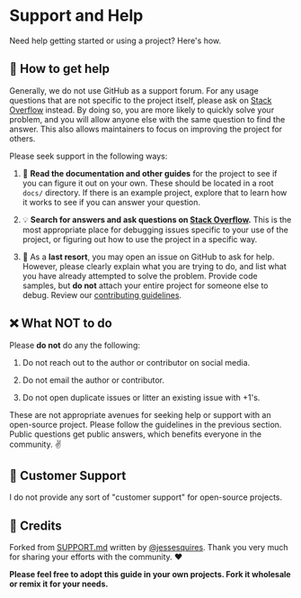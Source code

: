 # Support and Help

Need help getting started or using a project? Here's how.

## :rotating_light: How to get help

Generally, we do not use GitHub as a support forum. For any usage questions that are not specific to the project itself, please ask on [Stack Overflow](https://stackoverflow.com) instead. By doing so, you are more likely to quickly solve your problem, and you will allow anyone else with the same question to find the answer. This also allows maintainers to focus on improving the project for others.

Please seek support in the following ways:

1. :book: **Read the documentation and other guides** for the project to see if you can figure it out on your own. These should be located in a root `docs/` directory. If there is an example project, explore that to learn how it works to see if you can answer your question.

1. :bulb: **Search for answers and ask questions on [Stack Overflow](https://stackoverflow.com).** This is the most appropriate place for debugging issues specific to your use of the project, or figuring out how to use the project in a specific way.

1. :memo: As a **last resort**, you may open an issue on GitHub to ask for help. However, please clearly explain what you are trying to do, and list what you have already attempted to solve the problem. Provide code samples, but **do not** attach your entire project for someone else to debug. Review our [contributing guidelines](https://github.com/hdensity/.github/blob/master/CONTRIBUTING.md).

## :x: What NOT to do 

Please **do not** do any the following:

1. Do not reach out to the author or contributor on social media.

1. Do not email the author or contributor.

1. Do not open duplicate issues or litter an existing issue with +1's.

These are not appropriate avenues for seeking help or support with an open-source project. Please follow the guidelines in the previous section. Public questions get public answers, which benefits everyone in the community. ✌️

## :information_desk_person: Customer Support

I do not provide any sort of "customer support" for open-source projects.

## :pray: Credits

Forked from [SUPPORT.md](https://github.com/jessesquires/.github/blob/main/SUPPORT.md) written by [@jessesquires](https://github.com/jessesquires). Thank you very much for sharing your efforts with the community. :heart:

**Please feel free to adopt this guide in your own projects. Fork it wholesale or remix it for your needs.**